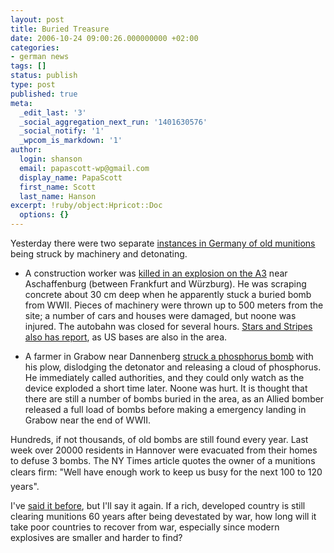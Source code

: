 ```yaml
---
layout: post
title: Buried Treasure
date: 2006-10-24 09:00:26.000000000 +02:00
categories:
- german news
tags: []
status: publish
type: post
published: true
meta:
  _edit_last: '3'
  _social_aggregation_next_run: '1401630576'
  _social_notify: '1'
  _wpcom_is_markdown: '1'
author:
  login: shanson
  email: papascott-wp@gmail.com
  display_name: PapaScott
  first_name: Scott
  last_name: Hanson
excerpt: !ruby/object:Hpricot::Doc
  options: {}
---
```

<p>Yesterday there were two separate <a href="http://www.nytimes.com/2006/10/24/world/europe/24germany.html?ex=1319342400&amp;en=c31b62ea0b218994&amp;ei=5090&amp;partner=rssuserland&amp;emc=rss">instances in Germany of old munitions</a> being struck by machinery and detonating.</p>
<ul>
<li>A construction worker was <a href="http://www.spiegel.de/international/0,1518,444119,00.html">killed in an explosion on the A3</a> near Aschaffenburg (between Frankfurt and Würzburg). He was scraping concrete about 30 cm deep when he apparently stuck a buried bomb from WWII. Pieces of machinery were thrown up to 500 meters from the site; a number of cars and houses were damaged, but noone was injured.  The autobahn was closed for several hours. <a href="http://www.estripes.com/article.asp?section=104&amp;article=40976">Stars and Stripes also has report</a>, as US bases are also in the area.</li>
<li>
<p>A farmer in Grabow near Dannenberg <a href="http://www1.ndr.de/ndr_pages_std/0,2570,OID3249642,00.html">struck a phosphorus bomb</a> with his plow, dislodging the detonator and releasing a cloud of phosphorus. He immediately called authorities, and they could only watch as the device exploded a short time later. Noone was hurt. It is thought that there are still a number of bombs buried in the area, as an Allied bomber released a full load of bombs before making a emergency landing in Grabow near the end of WWII.</p>
</li>
</ul>
<p>Hundreds, if not thousands, of old bombs are still found every year. Last week over 20000 residents in Hannover were evacuated from their homes to defuse 3 bombs. The NY Times article quotes the owner of a munitions clears firm: "Well have enough work to keep us busy for the next 100 to 120 years".</p>
<p>I've <a href="https://www.papascott.de/archives/2002/01/15/bombs-along-the-highway/">said it before</a>, but I'll say it again. If a rich, developed country is still clearing munitions 60 years after being devestated by war, how long will it take poor countries to recover from war, especially since modern explosives are smaller and harder to find?</p>
